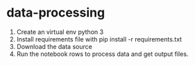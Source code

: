 # data-processing

1. Create an virtual env python 3
2. Install requirements file with pip install -r requirements.txt
3. Download the data source
4. Run the notebook rows to process data and get output files.
